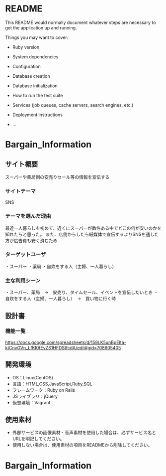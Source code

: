 # README

This README would normally document whatever steps are necessary to get the
application up and running.

Things you may want to cover:

* Ruby version

* System dependencies

* Configuration

* Database creation

* Database initialization

* How to run the test suite

* Services (job queues, cache servers, search engines, etc.)

* Deployment instructions

* ...
# Bargain_Information

## サイト概要
スーパーや薬局側の安売りセール等の情報を宣伝する

### サイトテーマ
SNS

### テーマを選んだ理由
最近一人暮らしを初めて、近くにスーパーが数件ある中でどこの何が安いのかを知れたらと思った。
また、店側からしたら紙媒体で宣伝するよりSNSを通した方が広告費も安く済むため

### ターゲットユーザ
・スーパー
・薬局
・自炊をする人（主婦、一人暮らし）

### 主な利用シーン
・スーパー、薬局　→　安売り、タイムセール、イベントを宣伝したいとき
・自炊をする人（主婦、一人暮らし）　→　買い物に行く時

## 設計書

### 機能一覧
https://docs.google.com/spreadsheets/d/159LK5unBpElta-ktCnvGVn_LfKI0fEvZS1HFDStfcdA/edit#gid=708605405

## 開発環境
- OS：Linux(CentOS)
- 言語：HTML,CSS,JavaScript,Ruby,SQL
- フレームワーク：Ruby on Rails
- JSライブラリ：jQuery
- 仮想環境：Vagrant

## 使用素材
- 外部サービスの画像素材・音声素材を使用した場合は、必ずサービス名とURLを明記してください。
- 使用しない場合は、使用素材の項目をREADMEから削除してください。
# Bargain_Information
